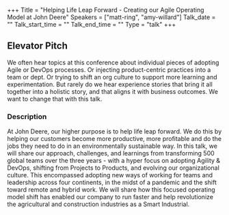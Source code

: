 +++
Title = "Helping Life Leap Forward - Creating our Agile Operating Model at John Deere"
Speakers = ["matt-ring", "amy-willard"]
Talk_date = ""
Talk_start_time = ""
Talk_end_time = ""
Type = "talk"
+++

## Elevator Pitch

We often hear topics at this conference about individual pieces of adopting Agile or DevOps processes. Or injecting product-centric practices into a team or dept. Or trying to shift an org culture to support more learning and experimentation. But rarely do we hear experience stories that bring it all together into a holistic story, and that aligns it with business outcomes. We want to change that with this talk. 

### Description

At John Deere, our higher purpose is to help life leap forward. We do this by helping our customers become more productive, more profitable and do the jobs they need to do in an environmentally sustainable way. In this talk, we will share our approach, challenges, and learnings from transforming 500 global teams over the three years - with a hyper focus on adopting Agility & DevOps, shifting from Projects to Products, and evolving our organizational culture. This encompassed adopting new ways of working for teams and leadership across four continents, in the midst of a pandemic and the shift toward remote and hybrid work. We will share how this focused operating model shift has enabled our company to run faster and help revolutionize the agricultural and construction industries as a Smart Industrial.